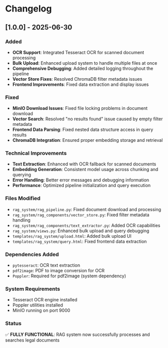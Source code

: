 # Changelog

## [1.0.0] - 2025-06-30

### Added
- **OCR Support**: Integrated Tesseract OCR for scanned document processing
- **Bulk Upload**: Enhanced upload system to handle multiple files at once
- **Comprehensive Debugging**: Added detailed logging throughout the pipeline
- **Vector Store Fixes**: Resolved ChromaDB filter metadata issues
- **Frontend Improvements**: Fixed data extraction and display issues

### Fixed
- **MinIO Download Issues**: Fixed file locking problems in document download
- **Vector Search**: Resolved "no results found" issue caused by empty filter metadata
- **Frontend Data Parsing**: Fixed nested data structure access in query results
- **ChromaDB Integration**: Ensured proper embedding storage and retrieval

### Technical Improvements
- **Text Extraction**: Enhanced with OCR fallback for scanned documents
- **Embedding Generation**: Consistent model usage across chunking and querying
- **Error Handling**: Better error messages and debugging information
- **Performance**: Optimized pipeline initialization and query execution

### Files Modified
- `rag_system/rag_pipeline.py`: Fixed document download and processing
- `rag_system/rag_components/vector_store.py`: Fixed filter metadata handling
- `rag_system/rag_components/text_extractor.py`: Added OCR capabilities
- `rag_system/views.py`: Enhanced bulk upload and query debugging
- `templates/rag_system/upload.html`: Added bulk upload UI
- `templates/rag_system/query.html`: Fixed frontend data extraction

### Dependencies Added
- `pytesseract`: OCR text extraction
- `pdf2image`: PDF to image conversion for OCR
- `Poppler`: Required for pdf2image (system dependency)

### System Requirements
- Tesseract OCR engine installed
- Poppler utilities installed
- MinIO running on port 9000

### Status
✅ **FULLY FUNCTIONAL**: RAG system now successfully processes and searches legal documents 